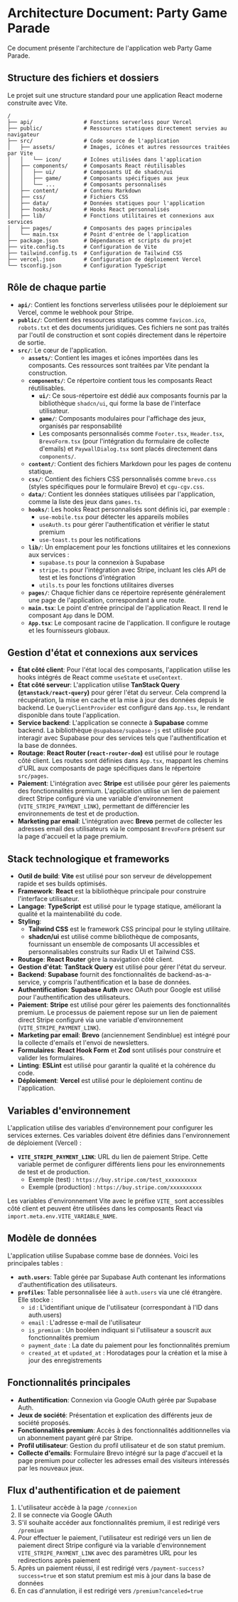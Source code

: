 # Architecture Document: Party Game Parade

Ce document présente l'architecture de l'application web Party Game Parade.

## Structure des fichiers et dossiers

Le projet suit une structure standard pour une application React moderne construite avec Vite.

```
/
├── api/                # Fonctions serverless pour Vercel
├── public/             # Ressources statiques directement servies au navigateur
├── src/                # Code source de l'application
│   ├── assets/         # Images, icônes et autres ressources traitées par Vite
│   │   └── icon/       # Icônes utilisées dans l'application
│   ├── components/     # Composants React réutilisables
│   │   ├── ui/         # Composants UI de shadcn/ui
│   │   ├── game/       # Composants spécifiques aux jeux
│   │   └── ...         # Composants personnalisés
│   ├── content/        # Contenu Markdown
│   ├── css/            # Fichiers CSS
│   ├── data/           # Données statiques pour l'application
│   ├── hooks/          # Hooks React personnalisés
│   ├── lib/            # Fonctions utilitaires et connexions aux services
│   ├── pages/          # Composants des pages principales
│   └── main.tsx        # Point d'entrée de l'application
├── package.json        # Dépendances et scripts du projet
├── vite.config.ts      # Configuration de Vite
├── tailwind.config.ts  # Configuration de Tailwind CSS
├── vercel.json         # Configuration de déploiement Vercel
└── tsconfig.json       # Configuration TypeScript
```

## Rôle de chaque partie

*   **`api/`**: Contient les fonctions serverless utilisées pour le déploiement sur Vercel, comme le webhook pour Stripe.
*   **`public/`**: Contient des ressources statiques comme `favicon.ico`, `robots.txt` et des documents juridiques. Ces fichiers ne sont pas traités par l'outil de construction et sont copiés directement dans le répertoire de sortie.
*   **`src/`**: Le cœur de l'application.
    *   **`assets/`**: Contient les images et icônes importées dans les composants. Ces ressources sont traitées par Vite pendant la construction.
    *   **`components/`**: Ce répertoire contient tous les composants React réutilisables.
        *   **`ui/`**: Ce sous-répertoire est dédié aux composants fournis par la bibliothèque `shadcn/ui`, qui forme la base de l'interface utilisateur.
        *   **`game/`**: Composants modulaires pour l'affichage des jeux, organisés par responsabilité
        *   Les composants personnalisés comme `Footer.tsx`, `Header.tsx`, `BrevoForm.tsx` (pour l'intégration du formulaire de collecte d'emails) et `PaywallDialog.tsx` sont placés directement dans `components/`.
    *   **`content/`**: Contient des fichiers Markdown pour les pages de contenu statique.
    *   **`css/`**: Contient des fichiers CSS personnalisés comme `brevo.css` (styles spécifiques pour le formulaire Brevo) et `cgu-cgv.css`.
    *   **`data/`**: Contient les données statiques utilisées par l'application, comme la liste des jeux dans `games.ts`.
    *   **`hooks/`**: Les hooks React personnalisés sont définis ici, par exemple :
        *   `use-mobile.tsx` pour détecter les appareils mobiles
        *   `useAuth.ts` pour gérer l'authentification et vérifier le statut premium
        *   `use-toast.ts` pour les notifications
    *   **`lib/`**: Un emplacement pour les fonctions utilitaires et les connexions aux services :
        *   `supabase.ts` pour la connexion à Supabase
        *   `stripe.ts` pour l'intégration avec Stripe, incluant les clés API de test et les fonctions d'intégration
        *   `utils.ts` pour les fonctions utilitaires diverses
    *   **`pages/`**: Chaque fichier dans ce répertoire représente généralement une page de l'application, correspondant à une route.
    *   **`main.tsx`**: Le point d'entrée principal de l'application React. Il rend le composant `App` dans le DOM.
    *   **`App.tsx`**: Le composant racine de l'application. Il configure le routage et les fournisseurs globaux.

## Gestion d'état et connexions aux services

*   **État côté client**: Pour l'état local des composants, l'application utilise les hooks intégrés de React comme `useState` et `useContext`.
*   **État côté serveur**: L'application utilise **TanStack Query (`@tanstack/react-query`)** pour gérer l'état du serveur. Cela comprend la récupération, la mise en cache et la mise à jour des données depuis le backend. Le `QueryClientProvider` est configuré dans `App.tsx`, le rendant disponible dans toute l'application.
*   **Service backend**: L'application se connecte à **Supabase** comme backend. La bibliothèque `@supabase/supabase-js` est utilisée pour interagir avec Supabase pour des services tels que l'authentification et la base de données.
*   **Routage**: **React Router (`react-router-dom`)** est utilisé pour le routage côté client. Les routes sont définies dans `App.tsx`, mappant les chemins d'URL aux composants de page spécifiques dans le répertoire `src/pages`.
*   **Paiement**: L'intégration avec **Stripe** est utilisée pour gérer les paiements des fonctionnalités premium. L'application utilise un lien de paiement direct Stripe configuré via une variable d'environnement (`VITE_STRIPE_PAYMENT_LINK`), permettant de différencier les environnements de test et de production.
*   **Marketing par email**: L'intégration avec **Brevo** permet de collecter les adresses email des utilisateurs via le composant `BrevoForm` présent sur la page d'accueil et la page premium.

## Stack technologique et frameworks

*   **Outil de build**: **Vite** est utilisé pour son serveur de développement rapide et ses builds optimisés.
*   **Framework**: **React** est la bibliothèque principale pour construire l'interface utilisateur.
*   **Langage**: **TypeScript** est utilisé pour le typage statique, améliorant la qualité et la maintenabilité du code.
*   **Styling**:
    *   **Tailwind CSS** est le framework CSS principal pour le styling utilitaire.
    *   **shadcn/ui** est utilisé comme bibliothèque de composants, fournissant un ensemble de composants UI accessibles et personnalisables construits sur Radix UI et Tailwind CSS.
*   **Routage**: **React Router** gère la navigation côté client.
*   **Gestion d'état**: **TanStack Query** est utilisé pour gérer l'état du serveur.
*   **Backend**: **Supabase** fournit des fonctionnalités de backend-as-a-service, y compris l'authentification et la base de données.
*   **Authentification**: **Supabase Auth** avec OAuth pour Google est utilisé pour l'authentification des utilisateurs.
*   **Paiement**: **Stripe** est utilisé pour gérer les paiements des fonctionnalités premium. Le processus de paiement repose sur un lien de paiement direct Stripe configuré via une variable d'environnement (`VITE_STRIPE_PAYMENT_LINK`).
*   **Marketing par email**: **Brevo** (anciennement Sendinblue) est intégré pour la collecte d'emails et l'envoi de newsletters.
*   **Formulaires**: **React Hook Form** et **Zod** sont utilisés pour construire et valider les formulaires.
*   **Linting**: **ESLint** est utilisé pour garantir la qualité et la cohérence du code.
*   **Déploiement**: **Vercel** est utilisé pour le déploiement continu de l'application.

## Variables d'environnement

L'application utilise des variables d'environnement pour configurer les services externes. Ces variables doivent être définies dans l'environnement de déploiement (Vercel) :

*   **`VITE_STRIPE_PAYMENT_LINK`**: URL du lien de paiement Stripe. Cette variable permet de configurer différents liens pour les environnements de test et de production.
    *   Exemple (test) : `https://buy.stripe.com/test_xxxxxxxxxx`
    *   Exemple (production) : `https://buy.stripe.com/xxxxxxxxxx`

Les variables d'environnement Vite avec le préfixe `VITE_` sont accessibles côté client et peuvent être utilisées dans les composants React via `import.meta.env.VITE_VARIABLE_NAME`.

## Modèle de données

L'application utilise Supabase comme base de données. Voici les principales tables :

*   **`auth.users`**: Table gérée par Supabase Auth contenant les informations d'authentification des utilisateurs.
*   **`profiles`**: Table personnalisée liée à `auth.users` via une clé étrangère. Elle stocke :
    *   `id` : L'identifiant unique de l'utilisateur (correspondant à l'ID dans auth.users)
    *   `email` : L'adresse e-mail de l'utilisateur
    *   `is_premium` : Un booléen indiquant si l'utilisateur a souscrit aux fonctionnalités premium
    *   `payment_date` : La date du paiement pour les fonctionnalités premium
    *   `created_at` et `updated_at` : Horodatages pour la création et la mise à jour des enregistrements

## Fonctionnalités principales

*   **Authentification**: Connexion via Google OAuth gérée par Supabase Auth.
*   **Jeux de société**: Présentation et explication des différents jeux de société proposés.
*   **Fonctionnalités premium**: Accès à des fonctionnalités additionnelles via un abonnement payant géré par Stripe.
*   **Profil utilisateur**: Gestion du profil utilisateur et de son statut premium.
*   **Collecte d'emails**: Formulaire Brevo intégré sur la page d'accueil et la page premium pour collecter les adresses email des visiteurs intéressés par les nouveaux jeux.

## Flux d'authentification et de paiement

1. L'utilisateur accède à la page `/connexion`
2. Il se connecte via Google OAuth
3. S'il souhaite accéder aux fonctionnalités premium, il est redirigé vers `/premium`
4. Pour effectuer le paiement, l'utilisateur est redirigé vers un lien de paiement direct Stripe configuré via la variable d'environnement `VITE_STRIPE_PAYMENT_LINK` avec des paramètres URL pour les redirections après paiement
5. Après un paiement réussi, il est redirigé vers `/payment-success?success=true` et son statut premium est mis à jour dans la base de données
6. En cas d'annulation, il est redirigé vers `/premium?canceled=true`


